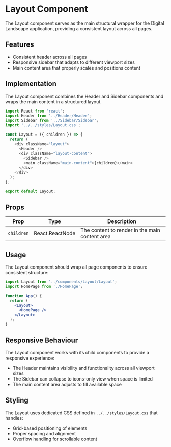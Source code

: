 # Layout Component

The Layout component serves as the main structural wrapper for the Digital Landscape application, providing a consistent layout across all pages.

## Features

- Consistent header across all pages
- Responsive sidebar that adapts to different viewport sizes
- Main content area that properly scales and positions content

## Implementation

The Layout component combines the Header and Sidebar components and wraps the main content in a structured layout.

```javascript
import React from 'react';
import Header from '../Header/Header';
import Sidebar from '../Sidebar/Sidebar';
import '../../styles/Layout.css';

const Layout = ({ children }) => {
  return (
    <div className="layout">
      <Header />
      <div className="layout-content">
        <Sidebar />
        <main className="main-content">{children}</main>
      </div>
    </div>
  );
};

export default Layout;
```

## Props

| Prop       | Type            | Description                                    |
| ---------- | --------------- | ---------------------------------------------- |
| `children` | React.ReactNode | The content to render in the main content area |

## Usage

The Layout component should wrap all page components to ensure consistent structure:

```jsx
import Layout from '../components/Layout/Layout';
import HomePage from './HomePage';

function App() {
  return (
    <Layout>
      <HomePage />
    </Layout>
  );
}
```

## Responsive Behaviour

The Layout component works with its child components to provide a responsive experience:

- The Header maintains visibility and functionality across all viewport sizes
- The Sidebar can collapse to icons-only view when space is limited
- The main content area adjusts to fill available space

## Styling

The Layout uses dedicated CSS defined in `../../styles/Layout.css` that handles:

- Grid-based positioning of elements
- Proper spacing and alignment
- Overflow handling for scrollable content
